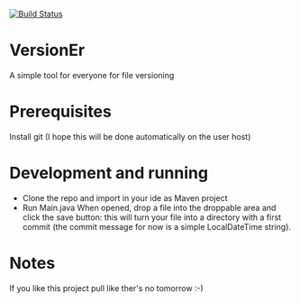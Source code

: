 [![Build Status](https://travis-ci.org/EdoardoVignati/VersionEr.svg?branch=develop)](https://travis-ci.org/EdoardoVignati/VersionEr)

# VersionEr
A simple tool for everyone for file versioning

# Prerequisites
Install git (I hope this will be done automatically on the user host)

# Development and running
- Clone the repo and import in your ide as Maven project
- Run Main.java When opened, drop a file into the droppable area and click the save button: this will turn your file into a directory with a first commit (the commit message for now is a simple LocalDateTime string).

# Notes
If you like this project pull like ther's no tomorrow :-)
